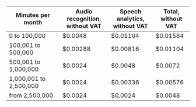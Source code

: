 | Minutes per month | Audio recognition,<br>without VAT | Speech analytics,<br>without VAT | Total,<br>without VAT |
|---|---|---|---|
| 0 to 100,000           | $0.0048  | $0.01104 | $0.01584 |
| 100,001 to 500,000     | $0.00288 | $0.00816 | $0.01104 |
| 500,001 to 1,000,000   | $0.0024  | $0.0048  | $0.0072  |
| 1,000,001 to 2,500,000 | $0.0024  | $0.00336 | $0.00576 |
| from 2,500,000         | $0.0024  | $0.0024  | $0.0048  |